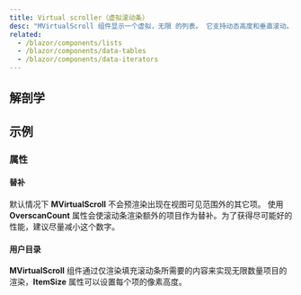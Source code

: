 ```yaml
---
title: Virtual scroller（虚拟滚动条）
desc: "MVirtualScroll 组件显示一个虚拟，无限 的列表。 它支持动态高度和垂直滚动。"
related:
  - /blazor/components/lists
  - /blazor/components/data-tables
  - /blazor/components/data-iterators
---
```


## 解剖学

## 示例

### 属性

#### 替补

 默认情况下 **MVirtualScroll** 不会预渲染出现在视图可见范围外的其它项。 使用 **OverscanCount** 属性会使滚动条渲染额外的项目作为替补。为了获得尽可能好的性能，建议尽量减小这个数字。

<masa-example file="Examples.components.virtual_scroll.Bench"></masa-example>

#### 用户目录

**MVirtualScroll** 组件通过仅渲染填充滚动条所需要的内容来实现无限数量项目的渲染，**ItemSize** 属性可以设置每个项的像素高度。

<masa-example file="Examples.components.virtual_scroll.UserDirectory"></masa-example>